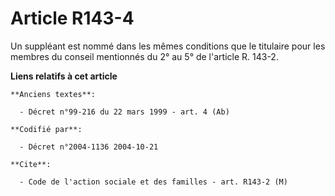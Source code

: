 # Article R143-4

Un suppléant est nommé dans les mêmes conditions que le titulaire pour les membres du conseil mentionnés du 2° au 5° de
l'article R. 143-2.

**Liens relatifs à cet article**

	**Anciens textes**:

	  - Décret n°99-216 du 22 mars 1999 - art. 4 (Ab)

	**Codifié par**:

	  - Décret n°2004-1136 2004-10-21

	**Cite**:

	  - Code de l'action sociale et des familles - art. R143-2 (M)
